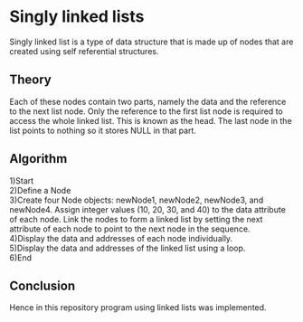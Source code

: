 # Singly linked lists
Singly linked list is a type of data structure that is made up of nodes that are created using self referential structures. 

## Theory
Each of these nodes contain two parts, namely the data and the reference to the next list node. Only the reference to the first list node is required to access the whole linked list. This is known as the head. The last node in the list points to nothing so it stores NULL in that part.


## Algorithm
1)Start<br>
2)Define a Node<br>
3)Create four Node objects: newNode1, newNode2, newNode3, and newNode4.
Assign integer values (10, 20, 30, and 40) to the data attribute of each node.
Link the nodes to form a linked list by setting the next attribute of each node to point to the next node in the sequence.<br>
4)Display the data and addresses of each node individually.<br>
5)Display the data and addresses of the linked list using a loop.<br>
6)End<br>

## Conclusion
Hence in this repository program using linked lists was implemented.





